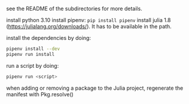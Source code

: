 see the README of the subdirectories for more details.

install python 3.10
install pipenv: `pip install pipenv`
install julia 1.8 (https://julialang.org/downloads/). It has to be available in the path.

install the dependencies by doing:
```sh
pipenv install --dev
pipenv run install
```

run a script by doing:

```sh
pipenv run <script>
```

when adding or removing a package to the Julia project, regenerate the manifest with Pkg.resolve()